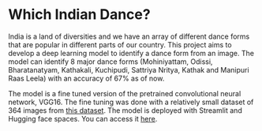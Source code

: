 # Which Indian Dance?

India is a land of diversities and we have an array of different dance forms that are popular in different parts of our country. This project aims to develop a deep learning model to identify a dance form from an image. The model can identify 8 major dance forms (Mohiniyattam, Odissi, Bharatanatyam, Kathakali, Kuchipudi, Sattriya Nritya, Kathak and Manipuri Raas Leela) with an accuracy of 67% as of now.

The model is a fine tuned version of the pretrained convolutional neural network, VGG16. The fine tuning was done with a relatively small dataset of 364 images from [this dataset](https://www.kaggle.com/datasets/somnath796/indian-dance-form-recognition). The model is deployed with Streamlit and Hugging face spaces. You can access it [here](https://huggingface.co/spaces/viswajith/indian_dance).

